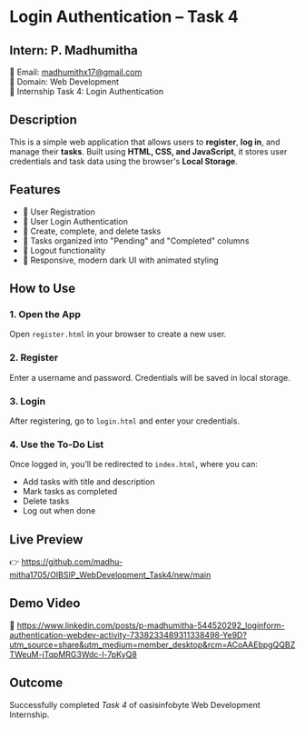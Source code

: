 #  Login Authentication – Task 4

## Intern: P. Madhumitha  
📧 Email: madhumithx17@gmail.com  
🔧 Domain: Web Development  
📌 Internship Task 4:  Login Authentication

## Description

This is a simple web application that allows users to **register**, **log in**, and manage their **tasks**. Built using **HTML, CSS, and JavaScript**, it stores user credentials and task data using the browser's **Local Storage**.


## Features

- 🔐 User Registration
- 🔑 User Login Authentication
- 📝 Create, complete, and delete tasks
- 📂 Tasks organized into "Pending" and "Completed" columns
- 🚪 Logout functionality
- 🎨 Responsive, modern dark UI with animated styling


##  How to Use

### 1. Open the App
Open `register.html` in your browser to create a new user.

### 2. Register
Enter a username and password. Credentials will be saved in local storage.

### 3. Login
After registering, go to `login.html` and enter your credentials.

### 4. Use the To-Do List
Once logged in, you’ll be redirected to `index.html`, where you can:
- Add tasks with title and description
- Mark tasks as completed
- Delete tasks
- Log out when done


## Live Preview

👉 https://github.com/madhu-mitha1705/OIBSIP_WebDevelopment_Task4/new/main

## Demo Video

🎥 https://www.linkedin.com/posts/p-madhumitha-544520292_loginform-authentication-webdev-activity-7338233489311338498-Ye9D?utm_source=share&utm_medium=member_desktop&rcm=ACoAAEbpgQQBZTWeuM-jTqpMRG3Wdc-l-7pKyQ8


## Outcome

Successfully completed *Task 4* of oasisinfobyte Web Development Internship.

